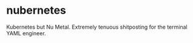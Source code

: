 # nubernetes
Kubernetes but Nu Metal. Extremely tenuous shitposting for the terminal YAML engineer.
